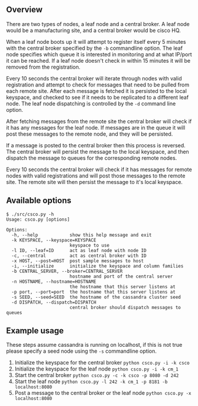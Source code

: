 ## Overview

There are two types of nodes, a leaf node and a central broker. A leaf node would be a manufacturing site, and a central broker would be cisco HQ.

When a leaf node boots up it will attempt to register itself every 5 minutes with the central broker specified by the ```-b``` commandline option. The leaf node specifies which queue it is interested in monitoring and at what IP/port it can be reached. If a leaf node doesn't check in within 15 minutes it will be removed from the registration.

Every 10 seconds the central broker will iterate through nodes with valid registration and attempt to check for messages that need to be pulled from each remote site. After each message is fetched it is persisted to the local keyspace, and checked to see if it needs to be replicated to a different leaf node. The leaf node dispatching is controlled by the ```-d``` command line option.

After fetching messages from the remote site the central broker will check if it has any messages for the leaf node. If messages are in the queue it will post these messages to the remote node, and they will be persisted.

If a message is posted to the central broker then this process is reversed. The central broker will persist the message to the local keyspace, and then dispatch the message to queues for the corresponding remote nodes.

Every 10 seconds the central broker will check if it has messages for remote nodes with valid registrations and will post those messages to the remote site. The remote site will then persist the message to it's local keyspace.

## Available options
```
$ ./src/csco.py -h
Usage: csco.py [options]

Options:
  -h, --help            show this help message and exit
  -k KEYSPACE, --keyspace=KEYSPACE
                        keyspace to use
  -l ID, --leaf=ID      act as leaf node with node ID
  -c, --central         act as central broker with ID
  -x HOST, --post=HOST  post sample messages to host
  -i, --initialize      initialize the keyspace and column families
  -b CENTRAL_SERVER, --broker=CENTRAL_SERVER
                        hostname and port of the central server
  -n HOSTNAME, --hostname=HOSTNAME
                        the hostname that this server listens at
  -p port, --port=port  the hostname that this server listens at
  -s SEED, --seed=SEED  the hostname of the cassandra cluster seed
  -d DISPATCH, --dispatch=DISPATCH
                        central broker should dispatch messages to queues
```

## Example usage
These steps assume cassandra is running on localhost, if this is not true please specify a seed node using the ```-s``` commandline option.

1. Initialize the keyspace for the central broker ```python csco.py -i -k csco```
1. Initialize the keyspace for the leaf node ```python csco.py -i -k cm_1```
1. Start the central broker ```python csco.py -c -k csco -p 8080 -d 242```
1. Start the leaf node ```python csco.py -l 242 -k cm_1 -p 8181 -b localhost:8080```
1. Post a message to the central broker or the leaf node ```python csco.py -x localhost:8080```
